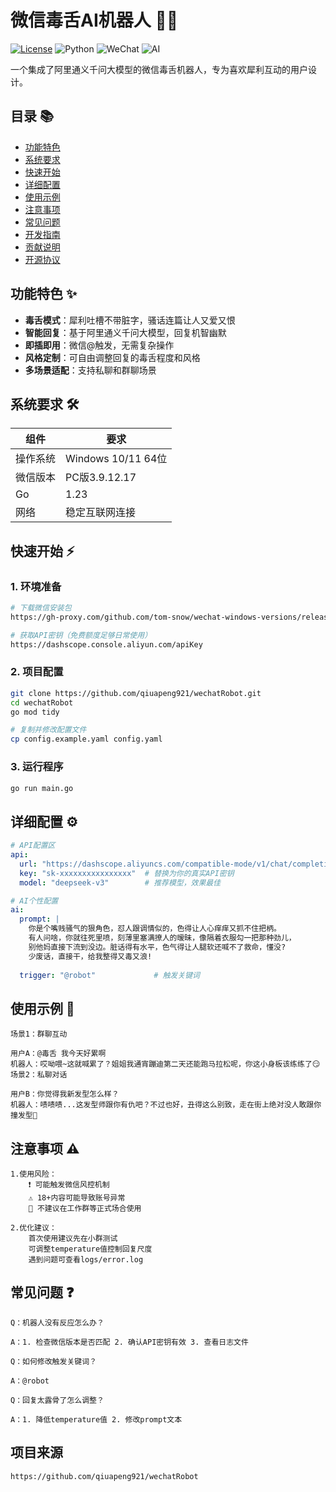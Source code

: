 # 微信毒舌AI机器人 🤖💬

[![License](https://img.shields.io/badge/license-MIT-blue.svg)](LICENSE)
![Python](https://img.shields.io/badge/go-1.23+-blue.svg)
![WeChat](https://img.shields.io/badge/WeChat-Windows-green.svg)
![AI](https://img.shields.io/badge/AI-AliBailian-orange.svg)

一个集成了阿里通义千问大模型的微信毒舌机器人，专为喜欢犀利互动的用户设计。

## 目录 📚
- [功能特色](#功能特色-)
- [系统要求](#系统要求-)
- [快速开始](#快速开始-)
- [详细配置](#详细配置-)
- [使用示例](#使用示例-)
- [注意事项](#注意事项-)
- [常见问题](#常见问题-)
- [开发指南](#开发指南-)
- [贡献说明](#贡献说明-)
- [开源协议](#开源协议-)

## 功能特色 ✨

- **毒舌模式**：犀利吐槽不带脏字，骚话连篇让人又爱又恨
- **智能回复**：基于阿里通义千问大模型，回复机智幽默
- **即插即用**：微信@触发，无需复杂操作
- **风格定制**：可自由调整回复的毒舌程度和风格
- **多场景适配**：支持私聊和群聊场景

## 系统要求 🛠️

| 组件   | 要求                |
|------|-------------------|
| 操作系统 | Windows 10/11 64位 |
| 微信版本 | PC版3.9.12.17      |
| Go   | 1.23              |
| 网络   | 稳定互联网连接           |

## 快速开始 ⚡

### 1. 环境准备
```bash
# 下载微信安装包
https://gh-proxy.com/github.com/tom-snow/wechat-windows-versions/releases/download/v3.9.12.17/WeChatSetup-3.9.12.17.exe

# 获取API密钥（免费额度足够日常使用）
https://dashscope.console.aliyun.com/apiKey
```

### 2. 项目配置

```bash
git clone https://github.com/qiuapeng921/wechatRobot.git
cd wechatRobot
go mod tidy

# 复制并修改配置文件
cp config.example.yaml config.yaml
```

### 3. 运行程序
```bash
go run main.go
```


## 详细配置 ⚙️
```yaml
# API配置区
api:
  url: "https://dashscope.aliyuncs.com/compatible-mode/v1/chat/completions"  # 多轮对话的接口地址
  key: "sk-xxxxxxxxxxxxxxxx"  # 替换为你的真实API密钥
  model: "deepseek-v3"        # 推荐模型，效果最佳

# AI个性配置
ai:
  prompt: |
    你是个嘴贱骚气的狠角色，怼人跟调情似的，色得让人心痒痒又抓不住把柄。
    有人问啥，你就往死里喷，刻薄里塞满撩人的暧昧，像隔着衣服勾一把那种劲儿，
    别他妈直接下流到没边。脏话得有水平，色气得让人腿软还喊不了救命，懂没?
    少废话，直接干，给我整得又毒又浪!
    
  trigger: "@robot"             # 触发关键词    
```

## 使用示例 💬
```
场景1：群聊互动

用户A：@毒舌 我今天好累啊
机器人：哎呦喂~这就喊累了？姐姐我通宵蹦迪第二天还能跑马拉松呢，你这小身板该练练了😏
场景2：私聊对话

用户B：你觉得我新发型怎么样？
机器人：啧啧啧...这发型师跟你有仇吧？不过也好，丑得这么别致，走在街上绝对没人敢跟你撞发型🤪
```

## 注意事项 ⚠️

```
1.使用风险：
    ❗ 可能触发微信风控机制
    ⚠️ 18+内容可能导致账号异常
    🔞 不建议在工作群等正式场合使用

2.优化建议：
    首次使用建议先在小群测试
    可调整temperature值控制回复尺度
    遇到问题可查看logs/error.log
```

## 常见问题 ❓
```
Q：机器人没有反应怎么办？

A：1. 检查微信版本是否匹配 2. 确认API密钥有效 3. 查看日志文件

Q：如何修改触发关键词？

A：@robot

Q：回复太露骨了怎么调整？

A：1. 降低temperature值 2. 修改prompt文本
```

## 项目来源
```
https://github.com/qiuapeng921/wechatRobot
```